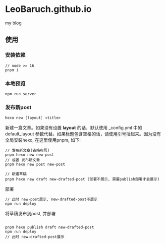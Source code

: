 # LeoBaruch.github.io
my blog

## 使用

### 安装依赖

```
// node >= 16
pnpm i

```

### 本地预览

```
npm run server

```

### 发布新post


```
hexo new [layout] <title>

```

新建一篇文章。如果没有设置 **layout** 的话，默认使用 _config.yml 中的 default_layout 参数代替。如果标题包含空格的话，请使用引号括起来。因为没有全局安装hexo,
在这里使用pnpm, 如下:

```
// 发布新文章(省略布局)
pnpm hexo new new-post 
// 或者 发布新文章 
pnpm hexo new post new-post 

// 新建草稿
pnpm hexo new draft new-drafted-post (部署不展示, 需要publish部署才会展示)

```

部署

```
// 此时 new-post展示, new-drafted-post不展示
npm run deploy

```

将草稿发布到post, 并部署

```

pnpm hexo publish draft new-drafted-post
npm run deploy
// 此时 new-drafted-post展示

```










